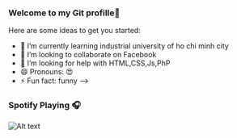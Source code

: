 ### Welcome to my Git profille👋
Here are some ideas to get you started:
- 🌱 I’m currently learning industrial university of ho chi minh city
- 👯 I’m looking to collaborate on Facebook
- 🤔 I’m looking for help with HTML,CSS,Js,PhP
- 😄 Pronouns: 😍
- ⚡ Fun fact: funny
-->
### Spotify Playing 🎧
![Alt text](https://spotify-recently-played-readme.vercel.app/api?user=31c2jhvwk2t4j62oreiwig2khwju&count={count})
